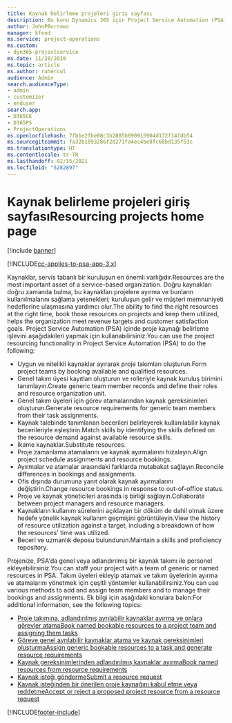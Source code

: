 ```yaml
---
title: Kaynak belirleme projeleri giriş sayfası
description: Bu konu Dynamics 365 için Project Service Automation (PSA) içindeki kaynak yönetimi özellikleri hakkında bilgi sağlar.
author: JohnPBurrows
manager: kfend
ms.service: project-operations
ms.custom:
- dyn365-projectservice
ms.date: 11/28/2018
ms.topic: article
ms.author: ruhercul
audience: Admin
search.audienceType:
- admin
- customizer
- enduser
search.app:
- D365CE
- D365PS
- ProjectOperations
ms.openlocfilehash: 7fb1e2fbe08c3b2885b690915904d172f14fdb54
ms.sourcegitcommit: fa32b1893286f20271fa4ec4be8fc68bd135f53c
ms.translationtype: HT
ms.contentlocale: tr-TR
ms.lasthandoff: 02/15/2021
ms.locfileid: "5282897"
---
```

# <a name="resourcing-projects-home-page"></a><span data-ttu-id="101e3-103">Kaynak belirleme projeleri giriş sayfası</span><span class="sxs-lookup"><span data-stu-id="101e3-103">Resourcing projects home page</span></span>

[!include [banner](../includes/psa-now-project-operations.md)]

[!INCLUDE[cc-applies-to-psa-app-3.x](../includes/cc-applies-to-psa-app-3x.md)]

<span data-ttu-id="101e3-104">Kaynaklar, servis tabanlı bir kuruluşun en önemli varlığıdır.</span><span class="sxs-lookup"><span data-stu-id="101e3-104">Resources are the most important asset of a service-based organization.</span></span> <span data-ttu-id="101e3-105">Doğru kaynakları doğru zamanda bulma, bu kaynakları projelere ayırma ve bunların kullanılmalarını sağlama yetenekleri; kuruluşun gelir ve müşteri memnuniyeti hedeflerine ulaşmasına yardımcı olur.</span><span class="sxs-lookup"><span data-stu-id="101e3-105">The ability to find the right resources at the right time, book those resources on projects and keep them utilized, helps the organization meet revenue targets and customer satisfaction goals.</span></span> <span data-ttu-id="101e3-106">Project Service Automation (PSA) içinde proje kaynağı belirleme işlevini aşağıdakileri yapmak için kullanabilirsiniz:</span><span class="sxs-lookup"><span data-stu-id="101e3-106">You can use the project resourcing functionality in Project Service Automation (PSA) to do the following:</span></span>

- <span data-ttu-id="101e3-107">Uygun ve nitelikli kaynaklar ayırarak proje takımları oluşturun.</span><span class="sxs-lookup"><span data-stu-id="101e3-107">Form project teams by booking available and qualified resources.</span></span>
- <span data-ttu-id="101e3-108">Genel takım üyesi kayıtları oluşturun ve rolleriyle kaynak kuruluş birimini tanımlayın.</span><span class="sxs-lookup"><span data-stu-id="101e3-108">Create generic team member records and define their roles and resource organization unit.</span></span>
- <span data-ttu-id="101e3-109">Genel takım üyeleri için görev atamalarından kaynak gereksinimleri oluşturun.</span><span class="sxs-lookup"><span data-stu-id="101e3-109">Generate resource requirements for generic team members from their task assignments.</span></span>
- <span data-ttu-id="101e3-110">Kaynak talebinde tanımlanan becerileri belirleyerek kullanılabilir kaynak becerileriyle eşleştirin.</span><span class="sxs-lookup"><span data-stu-id="101e3-110">Match skills by identifying the skills defined on the resource demand against available resource skills.</span></span>
- <span data-ttu-id="101e3-111">İkame kaynaklar.</span><span class="sxs-lookup"><span data-stu-id="101e3-111">Substitute resources.</span></span>
- <span data-ttu-id="101e3-112">Proje zamanlama atamalarını ve kaynak ayırmalarını hizalayın.</span><span class="sxs-lookup"><span data-stu-id="101e3-112">Align project schedule assignments and resource bookings.</span></span>
- <span data-ttu-id="101e3-113">Ayırmalar ve atamalar arasındaki farklarda mutabakat sağlayın.</span><span class="sxs-lookup"><span data-stu-id="101e3-113">Reconcile differences in bookings and assignments.</span></span>
- <span data-ttu-id="101e3-114">Ofis dışında durumuna yanıt olarak kaynak ayırmalarını değiştirin.</span><span class="sxs-lookup"><span data-stu-id="101e3-114">Change resource bookings in response to out-of-office status.</span></span>
- <span data-ttu-id="101e3-115">Proje ve kaynak yöneticileri arasında iş birliği sağlayın.</span><span class="sxs-lookup"><span data-stu-id="101e3-115">Collaborate between project managers and resource managers.</span></span>
- <span data-ttu-id="101e3-116">Kaynakların kullanım sürelerini açıklayan bir döküm de dahil olmak üzere hedefe yönelik kaynak kullanım geçmişini görüntüleyin.</span><span class="sxs-lookup"><span data-stu-id="101e3-116">View the history of resource utilization against a target, including a breakdown of how the resources' time was utilized.</span></span>
- <span data-ttu-id="101e3-117">Beceri ve uzmanlık deposu bulundurun.</span><span class="sxs-lookup"><span data-stu-id="101e3-117">Maintain a skills and proficiency repository.</span></span>


<span data-ttu-id="101e3-118">Projenize, PSA'da genel veya adlandırılmış bir kaynak takımı ile personel ekleyebilirsiniz.</span><span class="sxs-lookup"><span data-stu-id="101e3-118">You can staff your project with a team of generic or named resources in PSA.</span></span> <span data-ttu-id="101e3-119">Takım üyeleri ekleyip atamak ve takım üyelerinin ayırma ve atamalarını yönetmek için çeşitli yöntemler kullanabilirsiniz.</span><span class="sxs-lookup"><span data-stu-id="101e3-119">You can use various methods to add and assign team members and to manage their bookings and assignments.</span></span> <span data-ttu-id="101e3-120">Ek bilgi için aşağıdaki konulara bakın:</span><span class="sxs-lookup"><span data-stu-id="101e3-120">For additional information, see the following topics:</span></span>

- [<span data-ttu-id="101e3-121">Proje takımına, adlandırılmış ayrılabilir kaynaklar ayırma ve onlara görevler atama</span><span class="sxs-lookup"><span data-stu-id="101e3-121">Book named bookable resources to a project team and assigning them tasks</span></span>](assign-named-bookable-resource.md)
- [<span data-ttu-id="101e3-122">Göreve genel ayrılabilir kaynaklar atama ve kaynak gereksinimleri oluşturma</span><span class="sxs-lookup"><span data-stu-id="101e3-122">Assign generic bookable resources to a task and generate resource requirements</span></span>](assign-generic-bookable-resource.md)
- [<span data-ttu-id="101e3-123">Kaynak gereksinimlerinden adlandırılmış kaynaklar ayırma</span><span class="sxs-lookup"><span data-stu-id="101e3-123">Book named resources from resource requirements</span></span>](book-named-resource.md)
- [<span data-ttu-id="101e3-124">Kaynak isteği gönderme</span><span class="sxs-lookup"><span data-stu-id="101e3-124">Submit a resource request</span></span>](submit-resource-request.md)
- [<span data-ttu-id="101e3-125">Kaynak isteğinden bir önerilen proje kaynağını kabul etme veya reddetme</span><span class="sxs-lookup"><span data-stu-id="101e3-125">Accept or reject a proposed project resource from a resource request</span></span>](accept-reject-proposed-resource.md)


[!INCLUDE[footer-include](../includes/footer-banner.md)]